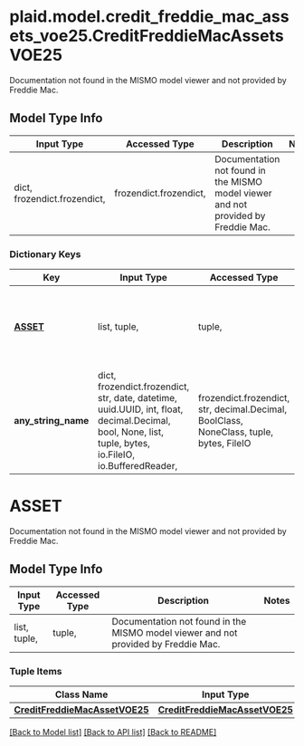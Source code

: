 # plaid.model.credit_freddie_mac_assets_voe25.CreditFreddieMacAssetsVOE25

Documentation not found in the MISMO model viewer and not provided by Freddie Mac.

## Model Type Info
Input Type | Accessed Type | Description | Notes
------------ | ------------- | ------------- | -------------
dict, frozendict.frozendict,  | frozendict.frozendict,  | Documentation not found in the MISMO model viewer and not provided by Freddie Mac. | 

### Dictionary Keys
Key | Input Type | Accessed Type | Description | Notes
------------ | ------------- | ------------- | ------------- | -------------
**[ASSET](#ASSET)** | list, tuple,  | tuple,  | Documentation not found in the MISMO model viewer and not provided by Freddie Mac. | 
**any_string_name** | dict, frozendict.frozendict, str, date, datetime, uuid.UUID, int, float, decimal.Decimal, bool, None, list, tuple, bytes, io.FileIO, io.BufferedReader,  | frozendict.frozendict, str, decimal.Decimal, BoolClass, NoneClass, tuple, bytes, FileIO | any string name can be used but the value must be the correct type | [optional]

# ASSET

Documentation not found in the MISMO model viewer and not provided by Freddie Mac.

## Model Type Info
Input Type | Accessed Type | Description | Notes
------------ | ------------- | ------------- | -------------
list, tuple,  | tuple,  | Documentation not found in the MISMO model viewer and not provided by Freddie Mac. | 

### Tuple Items
Class Name | Input Type | Accessed Type | Description | Notes
------------- | ------------- | ------------- | ------------- | -------------
[**CreditFreddieMacAssetVOE25**](CreditFreddieMacAssetVOE25.md) | [**CreditFreddieMacAssetVOE25**](CreditFreddieMacAssetVOE25.md) | [**CreditFreddieMacAssetVOE25**](CreditFreddieMacAssetVOE25.md) |  | 

[[Back to Model list]](../../README.md#documentation-for-models) [[Back to API list]](../../README.md#documentation-for-api-endpoints) [[Back to README]](../../README.md)

